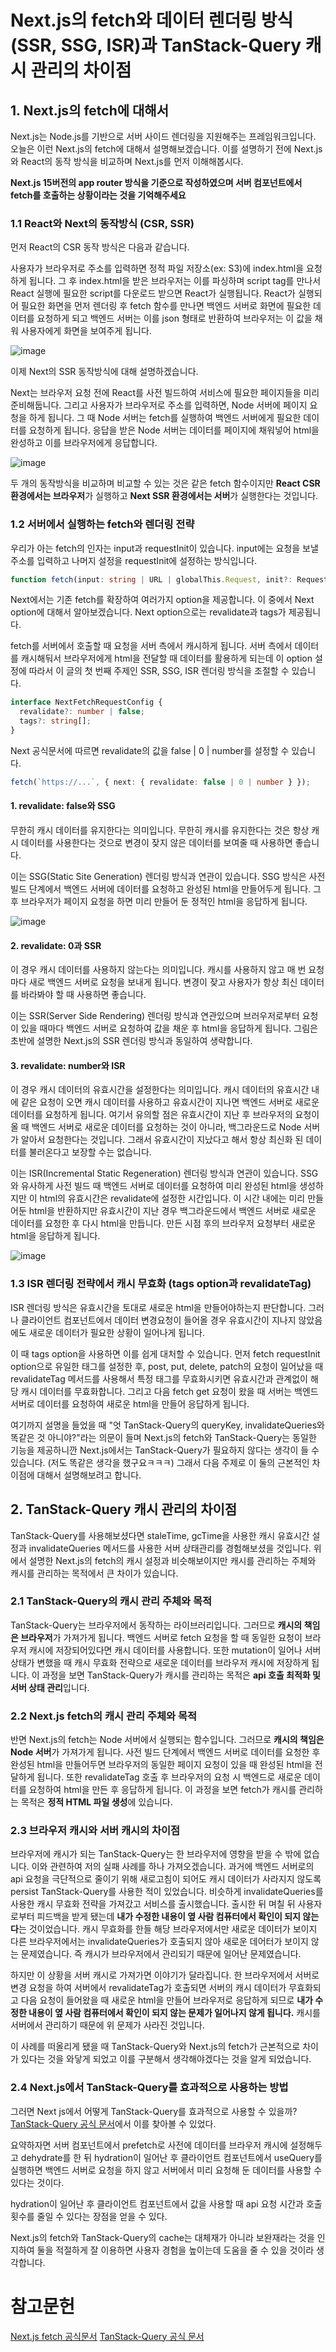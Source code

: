 # Next.js의 fetch와 데이터 렌더링 방식(SSR, SSG, ISR)과 TanStack-Query 캐시 관리의 차이점

## 1. Next.js의 fetch에 대해서

Next.js는 Node.js를 기반으로 서버 사이드 렌더링을 지원해주는 프레임워크입니다. 오늘은 이런 Next.js의 fetch에 대해서 설명해보겠습니다. 이를 설명하기 전에 Next.js와 React의 동작 방식을 비교하며 Next.js를 먼저 이해해봅시다.

**Next.js 15버전의 app router 방식을 기준으로 작성하였으며 서버 컴포넌트에서 fetch를 호출하는 상황이라는 것을 기억해주세요**

### 1.1 React와 Next의 동작방식 (CSR, SSR)

먼저 React의 CSR 동작 방식은 다음과 같습니다.

사용자가 브라우저로 주소를 입력하면 정적 파일 저장소(ex: S3)에 index.html을 요청하게 됩니다. 그 후 index.html을 받은 브라우저는 이를 파싱하며 script tag를 만나서 React 실행에 필요한 script를 다운로드 받으면 React가 실행됩니다. React가 실행되어 필요한 화면을 먼저 렌더링 후 fetch 함수를 만나면 백엔드 서버로 화면에 필요한 데이터를 요청하게 되고 백엔드 서버는 이를 json 형태로 반환하여 브라우저는 이 값을 채워 사용자에게 화면을 보여주게 됩니다.

![image](https://github.com/user-attachments/assets/8ad77b23-b42d-4de6-a9e8-23d8fed54958)


이제 Next의 SSR 동작방식에 대해 설명하겠습니다.

Next는 브라우저 요청 전에 React를 사전 빌드하여 서비스에 필요한 페이지들을 미리 준비해둡니다. 그리고 사용자가 브라우저로 주소를 입력하면, Node 서버에 페이지 요청을 하게 됩니다. 그 때 Node 서버는 fetch를 실행하여 백엔드 서버에게 필요한 데이터를 요청하게 됩니다. 응답을 받은 Node 서버는 데이터를 페이지에 채워넣어 html을 완성하고 이를 브라우저에게 응답합니다.

![image](https://github.com/user-attachments/assets/a527b44d-029f-478f-b745-67da57ce190a)


두 개의 동작방식을 비교하며 비교할 수 있는 것은 같은 fetch 함수이지만 **React CSR 환경에서는 브라우저**가 실행하고 **Next SSR 환경에서는 서버**가 실행한다는 것입니다.

### 1.2 서버에서 실행하는 fetch와 렌더링 전략

우리가 아는 fetch의 인자는 input과 requestInit이 있습니다. input에는 요청을 보낼 주소를 입력하고 나머지 설정을 requestInit에 설정하는 방식입니다.

```ts
function fetch(input: string | URL | globalThis.Request, init?: RequestInit);
```

Next에서는 기존 fetch를 확장하여 여러가지 option을 제공합니다. 이 중에서 Next option에 대해서 알아보겠습니다.
Next option으로는 revalidate과 tags가 제공됩니다.

fetch를 서버에서 호출할 때 요청을 서버 측에서 캐시하게 됩니다. 서버 측에서 데이터를 캐시해둬서 브라우저에게 html을 전달할 때 데이터를 활용하게 되는데 이 option 설정에 따라서 이 글의 첫 번째 주제인 SSR, SSG, ISR 렌더링 방식을 조절할 수 있습니다.

```ts
interface NextFetchRequestConfig {
  revalidate?: number | false;
  tags?: string[];
}
```

Next 공식문서에 따르면 revalidate의 값을 false | 0 | number를 설정할 수 있습니다.

```ts
fetch(`https://...`, { next: { revalidate: false | 0 | number } });
```

#### 1. revalidate: false와 SSG

무한히 캐시 데이터를 유지한다는 의미입니다. 무한히 캐시를 유지한다는 것은 항상 캐시 데이터를 사용한다는 것으로 변경이 잦지 않은 데이터를 보여줄 때 사용하면 좋습니다.

이는 SSG(Static Site Generation) 렌더링 방식과 연관이 있습니다.
SSG 방식은 사전 빌드 단계에서 백엔드 서버에 데이터를 요청하고 완성된 html을 만들어두게 됩니다. 그 후 브라우저가 페이지 요청을 하면 미리 만들어 둔 정적인 html을 응답하게 됩니다.

![image](https://github.com/user-attachments/assets/23229baf-313b-44cc-8ade-f0057c2fee54)


#### 2. revalidate: 0과 SSR

이 경우 캐시 데이터를 사용하지 않는다는 의미입니다. 캐시를 사용하지 않고 매 번 요청마다 새로 백엔드 서버로 요청을 보내게 됩니다. 변경이 잦고 사용자가 항상 최신 데이터를 바라봐야 할 때 사용하면 좋습니다.

이는 SSR(Server Side Rendering) 렌더링 방식과 연관있으며 브러우저로부터 요청이 있을 때마다 백엔드 서버로 요청하여 값을 채운 후 html을 응답하게 됩니다. 그림은 초반에 설명한 Next.js의 SSR 렌더링 방식과 동일하여 생략합니다.

#### 3. revalidate: number와 ISR

이 경우 캐시 데이터의 유효시간을 설정한다는 의미입니다. 캐시 데이터의 유효시간 내에 같은 요청이 오면 캐시 데이터를 사용하고 유효시간이 지나면 백엔드 서버로 새로운 데이터를 요청하게 됩니다. 여기서 유의할 점은 유효시간이 지난 후 브라우저의 요청이 올 때 백엔드 서버로 새로운 데이터를 요청하는 것이 아니라, 백그라운드로 Node 서버가 알아서 요청한다는 것입니다. 그래서 유효시간이 지났다고 해서 항상 최신화 된 데이터를 불러온다고 보장할 수는 없습니다.

이는 ISR(Incremental Static Regeneration) 렌더링 방식과 연관이 있습니다. SSG와 유사하게 사전 빌드 때 백엔드 서버로 데이터를 요청하여 미리 완성된 html을 생성하지만 이 html의 유효시간은 revalidate에 설정한 시간입니다. 이 시간 내에는 미리 만들어둔 html을 반환하지만 유효시간이 지난 경우 백그라운드에서 백엔드 서버로 새로운 데이터를 요청한 후 다시 html을 만듭니다. 만든 시점 후의 브라우저 요청부터 새로운 html을 응답하게 됩니다.

![image](https://github.com/user-attachments/assets/ca71a14a-9c0c-4ca3-9921-8ec47cf59855)


### 1.3 ISR 렌더링 전략에서 캐시 무효화 (tags option과 revalidateTag)

ISR 렌더링 방식은 유효시간을 토대로 새로운 html을 만들어야하는지 판단합니다. 그러나 클라이언트 컴포넌트에서 데이터 변경요청이 들어올 경우 유효시간이 지나지 않았음에도 새로운 데이터가 필요한 상황이 일어나게 됩니다.

이 때 tags option을 사용하면 이를 쉽게 대처할 수 있습니다. 먼저 fetch requestInit option으로 유일한 태그를 설정한 후, post, put, delete, patch의 요청이 일어났을 때 revalidateTag 메서드를 사용해서 특정 태그를 무효화시키면 유효시간과 관계없이 해당 캐시 데이터를 무효화합니다. 그리고 다음 fetch get 요청이 왔을 때 서버는 백엔드 서버로 데이터를 요청하여 새로운 html을 만들어 응답하게 됩니다.

여기까지 설명을 들었을 때 "엇 TanStack-Query의 queryKey, invalidateQueries와 똑같은 것 아니야?"라는 의문이 들며 Next.js의 fetch와 TanStack-Query는 동일한 기능을 제공하니깐 Next.js에서는 TanStack-Query가 필요하지 않다는 생각이 들 수 있습니다. (저도 똑같은 생각을 했구요ㅋㅋㅋ) 그래서 다음 주제로 이 둘의 근본적인 차이점에 대해서 설명해보려고 합니다.


## 2. TanStack-Query 캐시 관리의 차이점

TanStack-Query를 사용해보셨다면 staleTime, gcTime을 사용한 캐시 유효시간 설정과 invalidateQueries 메서드를 사용한 서버 상태관리를 경험해보셨을 것입니다. 위에서 설명한 Next.js의 fetch의 캐시 설정과 비슷해보이지만 캐시를 관리하는 주체와 캐시를 관리하는 목적에서 큰 차이가 있습니다.

### 2.1 TanStack-Query의 캐시 관리 주체와 목적

TanStack-Query는 브라우저에서 동작하는 라이브러리입니다. 그러므로 **캐시의 책임은 브라우저**가 가져가게 됩니다. 백엔드 서버로 fetch 요청을 할 때 동일한 요청이 브라우저 캐시에 저장되어있다면 캐시 데이터를 사용합니다. 또한 mutation이 일어나 서버 상태가 변했을 때 캐시 무효화 전략으로 새로운 데이터를 브라우저 캐시에 저장하게 됩니다. 이 과정을 보면 TanStack-Query가 캐시를 관리하는 목적은 **api 호출 최적화 및 서버 상태 관리**입니다.

### 2.2 Next.js fetch의 캐시 관리 주체와 목적

반면 Next.js의 fetch는 Node 서버에서 실행되는 함수입니다. 그러므로 **캐시의 책임은 Node 서버**가 가져가게 됩니다. 사전 빌드 단계에서 백엔드 서버로 데이터를 요청한 후 완성된 html을 만들어두면 브라우저의 동일한 페이지 요청이 있을 때 완성된 html을 전달하게 됩니다. 또한 revalidateTag 호출 후 브라우저의 요청 시 백엔드로 새로운 데이터를 요청하여 html을 만든 후 응답하게 됩니다. 이 과정을 보면 fetch가 캐시를 관리하는 목적은 **정적 HTML 파일 생성**에 있습니다.

### 2.3 브라우저 캐시와 서버 캐시의 차이점

브라우저에 캐시가 되는 TanStack-Query는 한 브라우저에 영향을 받을 수 밖에 없습니다. 이와 관련하여 저의 실패 사례를 하나 가져오겠습니다. 과거에 백엔드 서버로의 api 요청을 극단적으로 줄이기 위해 새로고침이 되어도 캐시 데이터가 사라지지 않도록 persist TanStack-Query를 사용한 적이 있었습니다. 비슷하게 invalidateQueries를 사용한 캐시 무효화 전략을 가져갔고 서비스를 출시했습니다. 출시한 뒤 며칠 뒤 사용자로부터 피드백을 받게 됐는데 **내가 수정한 내용이 옆 사람 컴퓨터에서 확인이 되지 않는다**는 것이었습니다. 캐시 무효화를 한들 해당 브라우저에서만 새로운 데이터가 보이지 다른 브라우저에서는 invalidateQueries가 호출되지 않아 새로운 데어터가 보이지 않는 문제였습니다. 즉 캐시가 브라우저에서 관리되기 때문에 일어난 문제였습니다.

하지만 이 상황을 서버 캐시로 가져가면 이야기가 달라집니다. 한 브라우저에서 서버로 변경 요청을 하여 서버에서 revalidateTag가 호출되면 서버의 캐시 데이터가 무효화되고 다음 요청이 들어왔을 때 새로운 html을 만들어 브라우저로 응답하게 되므로 **내가 수정한 내용이 옆 사람 컴퓨터에서 확인이 되지 않는 문제가 일어나지 않게 됩니다.** 캐시를 서버에서 관리하기 때문에 위 문제가 사라진 것입니다.

이 사례를 떠올리게 됐을 때 TanStack-Query와 Next.js의 fetch가 근본적으로 차이가 있다는 것을 와닿게 되었고 이를 구분해서 생각해야겠다는 것을 알게 되었습니다.

### 2.4 Next.js에서 TanStack-Query를 효과적으로 사용하는 방법

그러면 Next js에서 어떻게 TanStack-Query를 효과적으로 사용할 수 있을까? [TanStack-Query 공식 문서](https://tanstack.com/query/latest/docs/framework/react/guides/ssr#full-nextjs-pages-router-example)에서 이를 찾아볼 수 있었다.

요약하자면 서버 컴포넌트에서 prefetch로 사전에 데이터를 브라우저 캐시에 설정해두고 dehydrate를 한 뒤 hydration이 일어난 후 클라이언트 컴포넌트에서 useQuery를 실행하면 백엔드 서버로 요청을 하지 않고 서버에서 미리 요청해 둔 데이터를 사용할 수 있다는 것이다.

hydration이 일어난 후 클라이언트 컴포넌트에서 값을 사용할 때 api 요청 시간과 호출 횟수를 줄일 수 있다는 장점을 얻을 수 있다.

Next.js의 fetch와 TanStack-Query의 cache는 대체재가 아니라 보완재라는 것을 인지하여 둘을 적절하게 잘 이용하면 사용자 경험을 높이는데 도움을 줄 수 있을 것이라 생각합니다.

# 참고문헌
[Next.js fetch 공식문서](https://nextjs.org/docs/app/api-reference/functions/fetch#fetchurl-options)
[TanStack-Query 공식 문서](https://tanstack.com/query/latest/docs/framework/react/guides/ssr#full-nextjs-pages-router-example)
